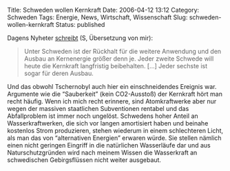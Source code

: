 Title: Schweden wollen Kernkraft
Date: 2006-04-12 13:12
Category: Schweden
Tags: Energie, News, Wirtschaft, Wissenschaft
Slug: schweden-wollen-kernkraft
Status: published

Dagens Nyheter
[schreibt](http://www.dn.se/DNet/jsp/polopoly.jsp?d=147&a=536729&rss=1400)
(S, Übersetzung von mir):

> Unter Schweden ist der Rückhalt für die weitere Anwendung und den
> Ausbau an Kernenergie größer denn je. Jeder zweite Schwede will heute
> die Kernkraft langfristig beibehalten. [...] Jeder sechste ist sogar
> für deren Ausbau.

Und das obwohl Tschernobyl auch hier ein einschneidendes Ereignis war.
Argumente wie die “Sauberkeit” (kein CO2-Ausstoß) der Kernkraft hört man
recht häufig. Wenn ich mich recht erinnere, sind Atomkraftwerke aber nur
wegen der massiven staatlichen Subventionen rentabel und das
Abfallproblem ist immer noch ungelöst. Schwedens hoher Anteil an
Wasserkraftwerken, die sich vor langen amortisiert haben und beinahe
kostenlos Strom produzieren, stehen wiederum in einem schlechteren
Licht, als man das von “alternativen Energien” erwaren würde. Sie
stellen nämlich einen nicht geringen Eingriff in die natürlichen
Wasserläufe dar und aus Naturschutzgründen wird nach meinem Wissen die
Wasserkraft an schwedischen Gebirgsflüssen nicht weiter ausgebaut.

